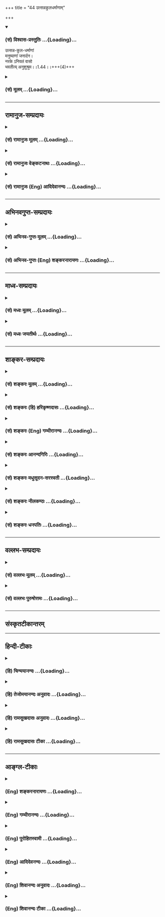 +++
title = "44 उत्सन्नकुलधर्माणाम्"

+++
<div class="js_include" newlevelforh1="3" title="(सं) विश्वास-प्रस्तुतिः" unfilled url="/purANam/mahAbhAratam/06-bhIShma-parva/02-bhagavad-gItA-parva/saMskRtam/vishvAsa-prastutiH/01_arjuna-viShAda-yogaH/44_utsannakuladharmA.md">
<details open><summary><h3>(सं) विश्वास-प्रस्तुतिः ...{Loading}...</h3></summary>

उत्सन्न-कुल-धर्माणां  
मनुष्याणां जनार्दन।  
नरके ऽनियतं वासो  
भवतीत्य् अनुशुश्रुम।।1.44।।+++(4)+++
</details>
</div>
<div class="js_include collapsed" newlevelforh1="3" title="(सं) मूलम्" unfilled url="/purANam/mahAbhAratam/06-bhIShma-parva/02-bhagavad-gItA-parva/saMskRtam/mUlam/01_arjuna-viShAda-yogaH/44_utsannakuladharmA.md">
<details><summary><h3>(सं) मूलम् ...{Loading}...</h3></summary>

उत्सन्नकुलधर्माणां मनुष्याणां जनार्दन।  
नरकेऽनियतं वासो भवतीत्यनुशुश्रुम।।1.44।।
</details>
</div>


_________________
## रामानुज-सम्प्रदायः
<div class="js_include collapsed" newlevelforh1="3" title="(सं) रामानुजः मूलम्" unfilled url="/purANam/mahAbhAratam/06-bhIShma-parva/02-bhagavad-gItA-parva/saMskRtam/rAmAnujaH/mUlam/01_arjuna-viShAda-yogaH/44_utsannakuladharmA.md">
<details><summary><h3>(सं) रामानुजः मूलम् ...{Loading}...</h3></summary>

।।1.44।। अर्जुन उवाच संजय उवाच स तु पार्थो महामनाः परमकारुणिको
दीर्घबन्धुः परमधार्मिकः सभ्रातृको भवद्भिः अतिघोरैः मारणैः जतुगृहादिभिः
असकृद् वञ्चितः अपि परमपुरुषसहायः अपि हनिष्यमाणान् भवदीयान् विलोक्य
बन्धुस्नेहेन परमया च कृपया धर्माधर्मभयेन च अतिमात्रस्विन्नसर्वगात्रः
सर्वथा अहं न योत्स्यामि इति उक्त्वा बन्धुविश्लेषजनितशोकसंविग्नमानसः सशरं
चापं विसृज्य रथोपस्थे उपाविशत्।  

</details>
</div>
<div class="js_include collapsed" newlevelforh1="3" title="(सं) रामानुजः वेङ्कटनाथः" unfilled url="/purANam/mahAbhAratam/06-bhIShma-parva/02-bhagavad-gItA-parva/saMskRtam/rAmAnujaH/venkaTanAthaH/01_arjuna-viShAda-yogaH/44_utsannakuladharmA.md">
<details><summary><h3>(सं) रामानुजः वेङ्कटनाथः ...{Loading}...</h3></summary>

।। 1.44।। No commentary.  
  
  
  

</details>
</div>
<div class="js_include collapsed" newlevelforh1="3" title="(सं) रामानुजः (Eng) आदिदेवानन्दः" unfilled url="/purANam/mahAbhAratam/06-bhIShma-parva/02-bhagavad-gItA-parva/saMskRtam/rAmAnujaH/english/AdidevAnandaH/01_arjuna-viShAda-yogaH/44_utsannakuladharmA.md">
<details><summary><h3>(सं) रामानुजः (Eng) आदिदेवानन्दः ...{Loading}...</h3></summary>

1.26 - 1.47 Arjuna said - Sanjaya said Sanjaya continued: The
high-minded Arjuna, extremely kind, deeply friendly, and supremely
righteous, having brothers like himself, though repeatedly deceived by
the treacherous attempts of your people like burning in the lac-house
etc., and therefore fit to be killed by him with the help of the Supreme
Person, nevertheless said, 'I will not fight.' He felt weak, overcome as
he was by his love and extreme compassion for his relatives. He was also
filled with fear, not knowing what was righteous and what unrighteous.
His mind was tortured by grief, because of the thought of future
separation from his relations. So he threw away his bow and arrow and
sat on the chariot as if to fast to death.

</details>
</div>


_________________
## अभिनवगुप्त-सम्प्रदायः
<div class="js_include collapsed" newlevelforh1="3" title="(सं) अभिनव-गुप्तः मूलम्" unfilled url="/purANam/mahAbhAratam/06-bhIShma-parva/02-bhagavad-gItA-parva/saMskRtam/abhinava-guptaH/mUlam/01_arjuna-viShAda-yogaH/44_utsannakuladharmA.md">
<details><summary><h3>(सं) अभिनव-गुप्तः मूलम् ...{Loading}...</h3></summary>

।।1.35 1.44।। निहत्येत्यादि। आततायिनां हनने पापमेव कर्तृ। अतोऽयमर्थः
पापेन तावदेतेऽस्मच्छत्रवो हताः परतन्त्रीकृताः। तांश्च निहत्यास्मानपि
पापमाश्रयेत् +++(S omits पापम्)+++। पापमत्र लोभादिवशात् +++(S लोभवशात्)+++
कुलक्षयादिदोषादर्शनम् +++(S दोषदर्शनम्)+++। अत एव कुलादिधर्माणामुपक्षेपं +++(K
कुलक्षयादि N क्षेपकम्)+++ करोति स्वजनं हि कथमित्यादिना।  

</details>
</div>
<div class="js_include collapsed" newlevelforh1="3" title="(सं) अभिनव-गुप्तः (Eng) शङ्करनारायणः" unfilled url="/purANam/mahAbhAratam/06-bhIShma-parva/02-bhagavad-gItA-parva/saMskRtam/abhinava-guptaH/english/shankaranArAyaNaH/01_arjuna-viShAda-yogaH/44_utsannakuladharmA.md">
<details><summary><h3>(सं) अभिनव-गुप्तः (Eng) शङ्करनारायणः ...{Loading}...</h3></summary>

1.35 1.44 Nihatya etc. upto anususruma. Sin alone is the agent in the
act of slaying these desperadoes. Therefore here the idea is this :
These ememies of ours have been slain, i.e., have been take possession
of, by sin. Sin would come to us also after slaying them. Sin in this
context is the disregard, on account of greed etc., to the injurious
conseences like the ruination of the family and the like. That is why
Arjuna makes a specific mention of the \[ruin of the\] family etc., and
of its duties in the passage 'How by slaying my own kinsmen etc'. The
act of slaying, undertaken with an individualizing idea about its
result, and with a particularizing idea about the person to be slain, is
a great sin. To say this very thing precisely and to indicate the
intensity of his own agony, Arjuna says only to himself \[see next
sloka\]:

</details>
</div>


_________________
## माध्व-सम्प्रदायः
<div class="js_include collapsed" newlevelforh1="3" title="(सं) मध्वः मूलम्" unfilled url="/purANam/mahAbhAratam/06-bhIShma-parva/02-bhagavad-gItA-parva/saMskRtam/madhvaH/mUlam/01_arjuna-viShAda-yogaH/44_utsannakuladharmA.md">
<details><summary><h3>(सं) मध्वः मूलम् ...{Loading}...</h3></summary>

  
  
।।1.44।। Sri Madhvacharya did not comment on this sloka. The commentary
starts from 2.11.  
  

</details>
</div>
<div class="js_include collapsed" newlevelforh1="3" title="(सं) मध्वः जयतीर्थः" unfilled url="/purANam/mahAbhAratam/06-bhIShma-parva/02-bhagavad-gItA-parva/saMskRtam/madhvaH/jayatIrthaH/01_arjuna-viShAda-yogaH/44_utsannakuladharmA.md">
<details><summary><h3>(सं) मध्वः जयतीर्थः ...{Loading}...</h3></summary>

  
  
।।1.44।। Sri Jayatirtha did not comment on this sloka. The commentary
starts from 2.11.  
  

</details>
</div>


_________________
## शाङ्कर-सम्प्रदायः
<div class="js_include collapsed" newlevelforh1="3" title="(सं) शङ्करः मूलम्" unfilled url="/purANam/mahAbhAratam/06-bhIShma-parva/02-bhagavad-gItA-parva/saMskRtam/shankaraH/mUlam/01_arjuna-viShAda-yogaH/44_utsannakuladharmA.md">
<details><summary><h3>(सं) शङ्करः मूलम् ...{Loading}...</h3></summary>

1.44 Sri Sankaracharya did not comment on this sloka. The commentary
starts from 2.10.  
  

</details>
</div>
<div class="js_include collapsed" newlevelforh1="3" title="(सं) शङ्करः (हि) हरिकृष्णदासः" unfilled url="/purANam/mahAbhAratam/06-bhIShma-parva/02-bhagavad-gItA-parva/saMskRtam/shankaraH/hindI/harikRShNadAsaH/01_arjuna-viShAda-yogaH/44_utsannakuladharmA.md">
<details><summary><h3>(सं) शङ्करः (हि) हरिकृष्णदासः ...{Loading}...</h3></summary>

।।1.44।। Sri Sankaracharya did not comment on this sloka.  
  

</details>
</div>
<div class="js_include collapsed" newlevelforh1="3" title="(सं) शङ्करः (Eng) गम्भीरानन्दः" unfilled url="/purANam/mahAbhAratam/06-bhIShma-parva/02-bhagavad-gItA-parva/saMskRtam/shankaraH/english/gambhIrAnandaH/01_arjuna-viShAda-yogaH/44_utsannakuladharmA.md">
<details><summary><h3>(सं) शङ्करः (Eng) गम्भीरानन्दः ...{Loading}...</h3></summary>

1.44 Sri Sankaracharya did not comment on this sloka. The commentary
starts from 2.10.

</details>
</div>
<div class="js_include collapsed" newlevelforh1="3" title="(सं) शङ्करः आनन्दगिरिः" unfilled url="/purANam/mahAbhAratam/06-bhIShma-parva/02-bhagavad-gItA-parva/saMskRtam/shankaraH/AnandagiriH/01_arjuna-viShAda-yogaH/44_utsannakuladharmA.md">
<details><summary><h3>(सं) शङ्करः आनन्दगिरिः ...{Loading}...</h3></summary>

।।1.44।। राज्यप्राप्तिप्रयुक्तसुखोपभोगलब्धतया स्वजनहिंसायां
प्रवृत्तिरस्माकं गुणदोषविभागविज्ञानवतामतिकष्टेति परिभ्रष्टहृदयः सन्नाह
**अहो बतेति।  
**

</details>
</div>
<div class="js_include collapsed" newlevelforh1="3" title="(सं) शङ्करः मधुसूदन-सरस्वती" unfilled url="/purANam/mahAbhAratam/06-bhIShma-parva/02-bhagavad-gItA-parva/saMskRtam/shankaraH/madhusUdana-sarasvatI/01_arjuna-viShAda-yogaH/44_utsannakuladharmA.md">
<details><summary><h3>(सं) शङ्करः मधुसूदन-सरस्वती ...{Loading}...</h3></summary>

।।1.44।। बन्धुवधपर्यवसायी युद्धाध्यवसायोऽपि सर्वथा पापिष्ठतरः किं
पुनर्युद्धमिति वक्तुं तदध्यवसायेनात्मानं शोचन्नाह यदीदृशी ते बुद्धिः
कुतस्तर्हि युद्धभिनिवेशेनागतोऽसीति न वक्तव्यम्। अविमृश्यकारितया
मयौद्धत्यस्य कृतत्वादिति भावः।  
  

</details>
</div>
<div class="js_include collapsed" newlevelforh1="3" title="(सं) शङ्करः नीलकण्ठः" unfilled url="/purANam/mahAbhAratam/06-bhIShma-parva/02-bhagavad-gItA-parva/saMskRtam/shankaraH/nIlakaNThaH/01_arjuna-viShAda-yogaH/44_utsannakuladharmA.md">
<details><summary><h3>(सं) शङ्करः नीलकण्ठः ...{Loading}...</h3></summary>

।। 1.44एतदेव विवृणोति द्वाभ्याम् **दोषैरिति।  
  
  
**

</details>
</div>
<div class="js_include collapsed" newlevelforh1="3" title="(सं) शङ्करः धनपतिः" unfilled url="/purANam/mahAbhAratam/06-bhIShma-parva/02-bhagavad-gItA-parva/saMskRtam/shankaraH/dhanapatiH/01_arjuna-viShAda-yogaH/44_utsannakuladharmA.md">
<details><summary><h3>(सं) शङ्करः धनपतिः ...{Loading}...</h3></summary>

।।1.44।। ततो यद्भवति तदाह **उत्सन्नेति।** उत्सन्ना विनष्टाः कुलधर्मा
जातिधर्माश्च येषां तेषां मनुष्याणां नरके नियतं नियमेन वासो
भवतीत्यनुशुश्रुम शास्त्रादाचार्याच्च श्रुतवन्तः
कुलक्षयहेतुभूतयुद्धकर्तॄणामस्माकं नरकपतनध्रौव्यात्तस्मान्निवृत्तिरेव
श्रेयसीति नरकान्त्राणार्थिभिर्जनैः प्रार्थ्यमानं त्वामहमपि तन्त्राणाय
प्रार्थायामीति ध्वनयन्नाह **हे जनार्दनेति।  
**

</details>
</div>


_________________
## वल्लभ-सम्प्रदायः
<div class="js_include collapsed" newlevelforh1="3" title="(सं) वल्लभः मूलम्" unfilled url="/purANam/mahAbhAratam/06-bhIShma-parva/02-bhagavad-gItA-parva/saMskRtam/vallabhaH/mUlam/01_arjuna-viShAda-yogaH/44_utsannakuladharmA.md">
<details><summary><h3>(सं) वल्लभः मूलम् ...{Loading}...</h3></summary>

।।1.43 1.44।। Sri Vallabhacharya did not comment on this sloka.  
  

</details>
</div>
<div class="js_include collapsed" newlevelforh1="3" title="(सं) वल्लभः पुरुषोत्तमः" unfilled url="/purANam/mahAbhAratam/06-bhIShma-parva/02-bhagavad-gItA-parva/saMskRtam/vallabhaH/puruShottamaH/01_arjuna-viShAda-yogaH/44_utsannakuladharmA.md">
<details><summary><h3>(सं) वल्लभः पुरुषोत्तमः ...{Loading}...</h3></summary>

  
  
।।1.44।। एवं सर्वधर्मलोपात्सर्वेषां नरकलोको भवतीत्याह
उत्सन्नकुलधर्माणामिति। हे जनार्दन उत्सन्नकुलधर्माणां मनुष्याणां नियतं
नरके वासो भवतीति वयमनुशुश्रुम श्रुतवन्त इत्यर्थः। जनार्दनेति सम्बोधनेन
त्वत्सम्बन्धरहितास्तथा भवन्ति अविद्यासम्बन्धादिति ज्ञापितम्।  
  
  
  

</details>
</div>


_________________
## संस्कृतटीकान्तरम्


_________________
## हिन्दी-टीकाः
<div class="js_include collapsed" newlevelforh1="3" title="(हि) चिन्मयानन्दः" unfilled url="/purANam/mahAbhAratam/06-bhIShma-parva/02-bhagavad-gItA-parva/hindI/chinmayAnandaH/01_arjuna-viShAda-yogaH/44_utsannakuladharmA.md">
<details><summary><h3>(हि) चिन्मयानन्दः ...{Loading}...</h3></summary>

।।1.44।। इसके उपरान्त भी भगवान् कुछ नहीं बोले। अब अर्जुन की स्थिति ऐसी
हो गयी थी कि वह न तो चुप रह सकता था और न उसको नये तर्क ही सूझ रहे थे।
परन्तु भगवान् के मौन का प्रभाव भी अनूठा ही था। इस श्लोक में अर्जुन
पारम्परिक कथन ही उद्धृत करता है।  
हिन्दुओं के लिये धर्म ही संस्कृति है। इसलिये कुलधर्म के महत्व पर
पर्याप्त प्रकाश डाला जा चुका है। इसी कारण अर्जुन यहाँ एक बार फिर कुलधर्म
नाश के दुष्परिणामों की ओर ध्यान आकर्षित करता है।  

</details>
</div>
<div class="js_include collapsed" newlevelforh1="3" title="(हि) तेजोमयानन्दः अनुवादः" unfilled url="/purANam/mahAbhAratam/06-bhIShma-parva/02-bhagavad-gItA-parva/hindI/tejomayAnandaH/anuvAdaH/01_arjuna-viShAda-yogaH/44_utsannakuladharmA.md">
<details><summary><h3>(हि) तेजोमयानन्दः अनुवादः ...{Loading}...</h3></summary>

।।1.44।। हे जनार्दन ! हमने सुना है कि जिनके यहां कुल धर्म नष्ट हो जाता
है, उन मनुष्यों का अनियत काल तक नरक में वास होता है।

</details>
</div>
<div class="js_include collapsed" newlevelforh1="3" title="(हि) रामसुखदासः अनुवादः" unfilled url="/purANam/mahAbhAratam/06-bhIShma-parva/02-bhagavad-gItA-parva/hindI/rAmasukhadAsaH/anuvAdaH/01_arjuna-viShAda-yogaH/44_utsannakuladharmA.md">
<details><summary><h3>(हि) रामसुखदासः अनुवादः ...{Loading}...</h3></summary>

।।1.44।। हे जनार्दन! जिनके कुलधर्म नष्ट हो जाते हैं, उन मनुष्यों का बहुत
काल तक नरकों में वापस होता है, ऐसा हम सुनते आये हैं।

</details>
</div>
<div class="js_include collapsed" newlevelforh1="3" title="(हि) रामसुखदासः टीका" unfilled url="/purANam/mahAbhAratam/06-bhIShma-parva/02-bhagavad-gItA-parva/hindI/rAmasukhadAsaH/TIkA/01_arjuna-viShAda-yogaH/44_utsannakuladharmA.md">
<details><summary><h3>(हि) रामसुखदासः टीका ...{Loading}...</h3></summary>

1.44।।***व्याख्या--*'उत्सन्नकुलधर्माणाम् ৷৷. अनुशुश्रुम'--(टिप्पणी प₀
30)**भगवान्ने मनुष्यको विवेक दिया है, नया कर्म करनेका अधिकार दिया है।
अतः यह कर्म करनेमें अथवा न करनेमें, अच्छा करनेमें अथवा मन्दा करनेमें
स्वतन्त्र है। इसलिये इसको सदा विवेक-विचारपूर्वक कर्तव्य-कर्म करने
चाहिये। परन्तु मनुष्य सुखभोग आदिके लोभमें आकर अपने विवेकका निरादर कर
देते हैं और राग-द्वेषके वशीभूत हो जाते हैं, जिससे उनके आचरण शास्त्र और
कुलमर्यादाके विरुद्ध होने लगते हैं। परिणामस्वरूप इस लोकमें उनकी निन्दा,
अपमान, तिरस्कार होता है और परलोकमें दुर्गति, नरकोंकी प्राप्ति होती है।
अपने पापोंके कारण उनको बहुत समयतक नरकोंका कष्ट भोगना पड़ता है। ऐसा हम
परम्परासे बड़े-बूढ़े गुरुजनोंसे सुनते आये हैं।  
**'मनुष्याणाम्'--**पदमें कुलघाती और उनके कुलके सभी मनुष्योंका समावेश
किया गया है अर्थात् कुलघातियोंके पहले जो हो चुके हैं--उन (पितरों) का,
अपना और आगे होनेवाले-(वंश-) का समावेश किया गया है।

</details>
</div>


_________________
## आङ्ग्ल-टीकाः
<div class="js_include collapsed" newlevelforh1="3" title="(Eng) शङ्करनारायणः" unfilled url="/purANam/mahAbhAratam/06-bhIShma-parva/02-bhagavad-gItA-parva/english/shankaranArAyaNaH/01_arjuna-viShAda-yogaH/44_utsannakuladharmA.md">
<details><summary><h3>(Eng) शङ्करनारायणः ...{Loading}...</h3></summary>

1.44. O Janardana! Dwelling in the hell is ite certain for men with
their family-duties fallen into disuse: this we have heard.

</details>
</div>
<div class="js_include collapsed" newlevelforh1="3" title="(Eng) गम्भीरानन्दः" unfilled url="/purANam/mahAbhAratam/06-bhIShma-parva/02-bhagavad-gItA-parva/english/gambhIrAnandaH/01_arjuna-viShAda-yogaH/44_utsannakuladharmA.md">
<details><summary><h3>(Eng) गम्भीरानन्दः ...{Loading}...</h3></summary>

1.44 O Janardana, we have heard that living in hell becomes inevitable
for those persons whose family duties get destroyed.

</details>
</div>
<div class="js_include collapsed" newlevelforh1="3" title="(Eng) पुरोहितस्वामी" unfilled url="/purANam/mahAbhAratam/06-bhIShma-parva/02-bhagavad-gItA-parva/english/purohitasvAmI/01_arjuna-viShAda-yogaH/44_utsannakuladharmA.md">
<details><summary><h3>(Eng) पुरोहितस्वामी ...{Loading}...</h3></summary>

1.44 The wise say, my Lord, that they are forever lost, whose ancient
traditions are lost.

</details>
</div>
<div class="js_include collapsed" newlevelforh1="3" title="(Eng) आदिदेवनन्दः" unfilled url="/purANam/mahAbhAratam/06-bhIShma-parva/02-bhagavad-gItA-parva/english/AdidevanandaH/01_arjuna-viShAda-yogaH/44_utsannakuladharmA.md">
<details><summary><h3>(Eng) आदिदेवनन्दः ...{Loading}...</h3></summary>

1.44 For those whose clan-laws are destroyed, dwelling in hell is
ordained, O Krsna; thus have we heard.

</details>
</div>
<div class="js_include collapsed" newlevelforh1="3" title="(Eng) शिवानन्दः अनुवादः" unfilled url="/purANam/mahAbhAratam/06-bhIShma-parva/02-bhagavad-gItA-parva/english/shivAnandaH/anuvAdaH/01_arjuna-viShAda-yogaH/44_utsannakuladharmA.md">
<details><summary><h3>(Eng) शिवानन्दः अनुवादः ...{Loading}...</h3></summary>

1.44. We have heard, O Janardana, that inevitable is the dwelling for an
unknown period in hell for those men in whose families the religious
practices have been destroyed.

</details>
</div>
<div class="js_include collapsed" newlevelforh1="3" title="(Eng) शिवानन्दः टीका" unfilled url="/purANam/mahAbhAratam/06-bhIShma-parva/02-bhagavad-gItA-parva/english/shivAnandaH/TIkA/01_arjuna-viShAda-yogaH/44_utsannakuladharmA.md">
<details><summary><h3>(Eng) शिवानन्दः टीका ...{Loading}...</h3></summary>

1.44 उत्सन्नकुलधर्माणाम् whose family religious practices are destroyed;
मनुष्याणाम् of the men; जनार्दन O Janardana; नरके in hell; अनियतं for
unknown period; वासः dwelling; भवति is; इति thus; अनुशुश्रुम we have
heard.No Commentary.

</details>
</div>
